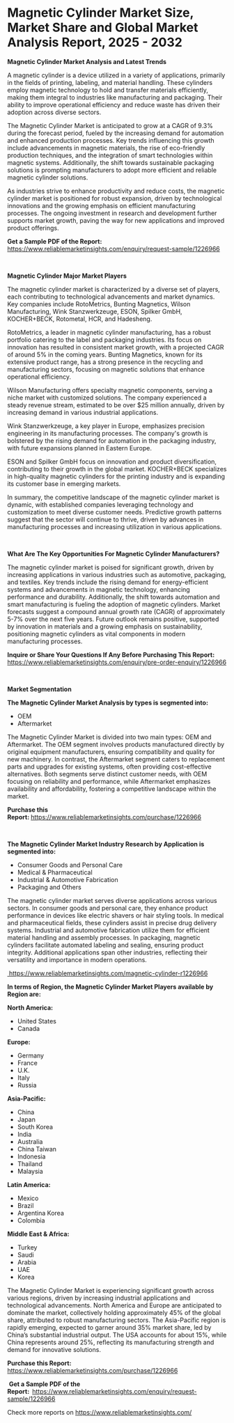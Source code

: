 <p><h1>Magnetic Cylinder Market Size, Market Share and Global Market Analysis Report, 2025 - 2032</h1></p><p><strong>Magnetic Cylinder Market Analysis and Latest Trends</strong></p>
<p><p>A magnetic cylinder is a device utilized in a variety of applications, primarily in the fields of printing, labeling, and material handling. These cylinders employ magnetic technology to hold and transfer materials efficiently, making them integral to industries like manufacturing and packaging. Their ability to improve operational efficiency and reduce waste has driven their adoption across diverse sectors.</p><p>The Magnetic Cylinder Market is anticipated to grow at a CAGR of 9.3% during the forecast period, fueled by the increasing demand for automation and enhanced production processes. Key trends influencing this growth include advancements in magnetic materials, the rise of eco-friendly production techniques, and the integration of smart technologies within magnetic systems. Additionally, the shift towards sustainable packaging solutions is prompting manufacturers to adopt more efficient and reliable magnetic cylinder solutions.</p><p>As industries strive to enhance productivity and reduce costs, the magnetic cylinder market is positioned for robust expansion, driven by technological innovations and the growing emphasis on efficient manufacturing processes. The ongoing investment in research and development further supports market growth, paving the way for new applications and improved product offerings.</p></p>
<p><strong>Get a Sample PDF of the Report:&nbsp;</strong> <a href="https://www.reliablemarketinsights.com/enquiry/request-sample/1226966?utm_campaign=3274&utm_medium=2&utm_source=Github&utm_content=ia&utm_term=09042025&utm_id=magnetic-cylinder">https://www.reliablemarketinsights.com/enquiry/request-sample/1226966</a></p>
<p>&nbsp;</p>
<p><strong>Magnetic Cylinder Major Market Players</strong></p>
<p><p>The magnetic cylinder market is characterized by a diverse set of players, each contributing to technological advancements and market dynamics. Key companies include RotoMetrics, Bunting Magnetics, Wilson Manufacturing, Wink Stanzwerkzeuge, ESON, Spilker GmbH, KOCHER+BECK, Rotometal, HCR, and Hadesheng.</p><p>RotoMetrics, a leader in magnetic cylinder manufacturing, has a robust portfolio catering to the label and packaging industries. Its focus on innovation has resulted in consistent market growth, with a projected CAGR of around 5% in the coming years. Bunting Magnetics, known for its extensive product range, has a strong presence in the recycling and manufacturing sectors, focusing on magnetic solutions that enhance operational efficiency.</p><p>Wilson Manufacturing offers specialty magnetic components, serving a niche market with customized solutions. The company experienced a steady revenue stream, estimated to be over $25 million annually, driven by increasing demand in various industrial applications.</p><p>Wink Stanzwerkzeuge, a key player in Europe, emphasizes precision engineering in its manufacturing processes. The company's growth is bolstered by the rising demand for automation in the packaging industry, with future expansions planned in Eastern Europe.</p><p>ESON and Spilker GmbH focus on innovation and product diversification, contributing to their growth in the global market. KOCHER+BECK specializes in high-quality magnetic cylinders for the printing industry and is expanding its customer base in emerging markets.</p><p>In summary, the competitive landscape of the magnetic cylinder market is dynamic, with established companies leveraging technology and customization to meet diverse customer needs. Predictive growth patterns suggest that the sector will continue to thrive, driven by advances in manufacturing processes and increasing utilization in various applications.</p></p>
<p>&nbsp;</p>
<p><strong>What Are The Key Opportunities For Magnetic Cylinder Manufacturers?</strong></p>
<p><p>The magnetic cylinder market is poised for significant growth, driven by increasing applications in various industries such as automotive, packaging, and textiles. Key trends include the rising demand for energy-efficient systems and advancements in magnetic technology, enhancing performance and durability. Additionally, the shift towards automation and smart manufacturing is fueling the adoption of magnetic cylinders. Market forecasts suggest a compound annual growth rate (CAGR) of approximately 5-7% over the next five years. Future outlook remains positive, supported by innovation in materials and a growing emphasis on sustainability, positioning magnetic cylinders as vital components in modern manufacturing processes.</p></p>
<p><strong>Inquire or Share Your Questions If Any Before Purchasing This Report:</strong> <a href="https://www.reliablemarketinsights.com/enquiry/pre-order-enquiry/1226966?utm_campaign=3274&utm_medium=2&utm_source=Github&utm_content=ia&utm_term=09042025&utm_id=magnetic-cylinder">https://www.reliablemarketinsights.com/enquiry/pre-order-enquiry/1226966</a></p>
<p>&nbsp;</p>
<p><strong>Market Segmentation</strong></p>
<p><strong>The Magnetic Cylinder Market Analysis by types is segmented into:</strong></p>
<p><ul><li>OEM</li><li>Aftermarket</li></ul></p>
<p><p>The Magnetic Cylinder Market is divided into two main types: OEM and Aftermarket. The OEM segment involves products manufactured directly by original equipment manufacturers, ensuring compatibility and quality for new machinery. In contrast, the Aftermarket segment caters to replacement parts and upgrades for existing systems, often providing cost-effective alternatives. Both segments serve distinct customer needs, with OEM focusing on reliability and performance, while Aftermarket emphasizes availability and affordability, fostering a competitive landscape within the market.</p></p>
<p><strong>Purchase this Report:&nbsp;</strong><a href="https://www.reliablemarketinsights.com/purchase/1226966?utm_campaign=3274&utm_medium=2&utm_source=Github&utm_content=ia&utm_term=09042025&utm_id=magnetic-cylinder">https://www.reliablemarketinsights.com/purchase/1226966</a></p>
<p>&nbsp;</p>
<p><strong>The Magnetic Cylinder Market Industry Research by Application is segmented into:</strong></p>
<p><ul><li>Consumer Goods and Personal Care</li><li>Medical & Pharmaceutical</li><li>Industrial & Automotive Fabrication</li><li>Packaging and Others</li></ul></p>
<p><p>The magnetic cylinder market serves diverse applications across various sectors. In consumer goods and personal care, they enhance product performance in devices like electric shavers or hair styling tools. In medical and pharmaceutical fields, these cylinders assist in precise drug delivery systems. Industrial and automotive fabrication utilize them for efficient material handling and assembly processes. In packaging, magnetic cylinders facilitate automated labeling and sealing, ensuring product integrity. Additional applications span other industries, reflecting their versatility and importance in modern operations.</p></p>
<p><a href="https://www.reliablemarketinsights.com/magnetic-cylinder-r1226966?utm_campaign=3274&utm_medium=2&utm_source=Github&utm_content=ia&utm_term=09042025&utm_id=magnetic-cylinder">&nbsp;https://www.reliablemarketinsights.com/magnetic-cylinder-r1226966</a></p>
<p><strong>In terms of Region, the Magnetic Cylinder Market Players available by Region are:</strong></p>
<p>
    <p> <strong> North America: </strong>
        <ul>
            <li>United States</li>
            <li>Canada</li>
        </ul>
        </p> 
    <p> <strong> Europe: </strong>
        <ul>
            <li>Germany</li>
            <li>France</li>
            <li>U.K.</li>
            <li>Italy</li>
            <li>Russia</li>
        </ul>
        </p> 
    <p> <strong> Asia-Pacific: </strong>
        <ul>
            <li>China</li>
            <li>Japan</li>
            <li>South Korea</li>
            <li>India</li>
            <li>Australia</li>
            <li>China Taiwan</li>
            <li>Indonesia</li>
            <li>Thailand</li>
            <li>Malaysia</li>
        </ul>
        </p> 
    <p> <strong> Latin America: </strong>
        <ul>
            <li>Mexico</li>
            <li>Brazil</li>
            <li>Argentina Korea</li>
            <li>Colombia</li>
        </ul>
        </p> 
    <p> <strong> Middle East & Africa: </strong>
        <ul>
            <li>Turkey</li>
            <li>Saudi</li>
            <li>Arabia</li>
            <li>UAE</li>
            <li>Korea</li>
        </ul>
    </p>
    </p>
<p><p>The Magnetic Cylinder Market is experiencing significant growth across various regions, driven by increasing industrial applications and technological advancements. North America and Europe are anticipated to dominate the market, collectively holding approximately 45% of the global share, attributed to robust manufacturing sectors. The Asia-Pacific region is rapidly emerging, expected to garner around 35% market share, led by China’s substantial industrial output. The USA accounts for about 15%, while China represents around 25%, reflecting its manufacturing strength and demand for innovative solutions.</p></p>
<p><strong>Purchase this Report: </strong><a href="https://www.reliablemarketinsights.com/purchase/1226966?utm_campaign=3274&utm_medium=2&utm_source=Github&utm_content=ia&utm_term=09042025&utm_id=magnetic-cylinder">https://www.reliablemarketinsights.com/purchase/1226966</a></p>
<p>&nbsp;<strong>Get a Sample PDF of the Report:&nbsp;&nbsp;</strong><a href="https://www.reliablemarketinsights.com/enquiry/request-sample/1226966?utm_campaign=3274&utm_medium=2&utm_source=Github&utm_content=ia&utm_term=09042025&utm_id=magnetic-cylinder">https://www.reliablemarketinsights.com/enquiry/request-sample/1226966</a></p>
<p><strong></strong></p>
<p>Check more reports on <a href="https://www.reliablemarketinsights.com/?utm_campaign=3274&utm_medium=2&utm_source=Github&utm_content=ia&utm_term=09042025&utm_id=magnetic-cylinder">https://www.reliablemarketinsights.com/</a></p>